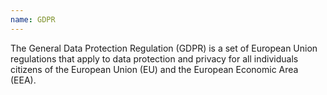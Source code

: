 ```yaml
---
name: GDPR
---
```

The General Data Protection Regulation (GDPR) is a set of European Union regulations that apply to data protection and privacy for all individuals citizens of the European Union (EU) and the European Economic Area (EEA).
